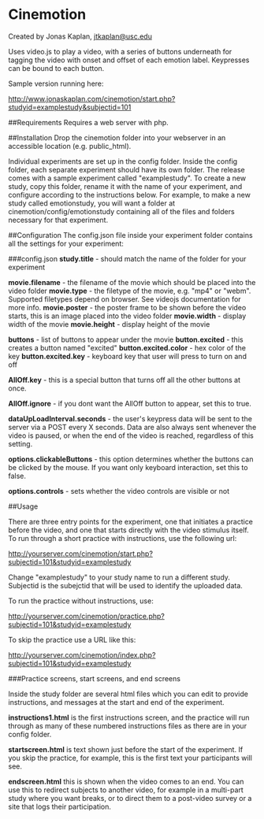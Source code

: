 # Cinemotion

Created by Jonas Kaplan, jtkaplan@usc.edu

Uses video.js to play a video, with a series of buttons underneath for tagging the video with onset and offset of each emotion label. Keypresses can be bound to each button. 

Sample version running here: 

http://www.jonaskaplan.com/cinemotion/start.php?studyid=examplestudy&subjectid=101


##Requirements
Requires a web server with php. 

##Installation
Drop the cinemotion folder into your webserver in an accessible location (e.g. public_html). 

Individual experiments are set up in the config folder. Inside the config folder, each separate experiment should have its own folder. The release comes with a sample experiment called "examplestudy". To create a new study, copy this folder, rename it with the name of your experiment, and configure according to the instructions below. For example, to make a new study called emotionstudy, you will want a folder at cinemotion/config/emotionstudy containing all of the files and folders necessary for that experiment. 

##Configuration
The config.json file inside your experiment folder contains all the settings for your experiment: 

###config.json
**study.title** - should match the name of the folder for your experiment

**movie.filename** - the filename of the movie which should be placed into the video folder
**movie.type** - the filetype of the movie, e.g. "mp4" or "webm". Supported filetypes depend on browser. See videojs documentation for more info.
**movie.poster** - the poster frame to be shown before the video starts, this is an image placed into the video folder
**movie.width** - display width of the movie 
**movie.height** - display height of the movie

**buttons** - list of buttons to appear under the movie
**button.excited** - this creates a button named "excited"
**button.excited.color** - hex color of the key
**button.excited.key** - keyboard key that user will press to turn on and off

**AllOff.key** - this is a special button that turns off all the other buttons at once. 

**AllOff.ignore** - if you dont want the AllOff button to appear, set this to true.

**dataUpLoadInterval.seconds** - the user's keypress data will be sent to the server via a POST every X seconds. Data are also always sent whenever the video is paused, or when the end of the video is reached, regardless of this setting.

**options.clickableButtons** - this option determines whether the buttons can be clicked by the mouse. If you want only keyboard interaction, set this to false. 

**options.controls** - sets whether the video controls are visible or not

##Usage

There are three entry points for the experiment, one that initiates a practice before the video, and one that starts directly with the video stimulus itself. To run through a short practice with instructions, use the following url: 

http://yourserver.com/cinemotion/start.php?subjectid=101&studyid=examplestudy

Change "examplestudy" to your study name to run a different study. 
Subjectid is the subejctid that will be used to identify the uploaded data. 

To run the practice without instructions, use: 

http://yourserver.com/cinemotion/practice.php?subjectid=101&studyid=examplestudy

To skip the practice use a URL like this: 

http://yourserver.com/cinemotion/index.php?subjectid=101&studyid=examplestudy

###Practice screens, start screens, and end screens

Inside the study folder are several html files which you can edit to provide instructions, and messages at the start and end of the experiment. 

**instructions1.html** is the first instructions screen, and the practice will run through as many of these numbered instructions files as there are in your config folder. 

**startscreen.html** is text shown just before the start of the experiment. If you skip the practice, for example, this is the first text your participants will see. 

**endscreen.html** this is shown when the video comes to an end. You can use this to redirect subjects to another video, for example in a multi-part study where you want breaks, or to direct them to a post-video survey or a site that logs their participation. 






